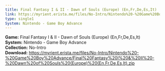 ```yaml
---
title: Final Fantasy I & II - Dawn of Souls (Europe) (En,Fr,De,Es,It)
link: https://myrient.erista.me/files/No-Intro/Nintendo%20-%20Game%20Boy%20Advance/Final%20Fantasy%20I%20&%20II%20-%20Dawn%20of%20Souls%20(Europe)%20(En,Fr,De,Es,It).zip
type: single1
System: Nintendo - Game Boy Advance
---
```

<b>Game:</b> Final Fantasy I & II - Dawn of Souls (Europe) (En,Fr,De,Es,It)<br>
<b>System:</b> Nintendo - Game Boy Advance<br>
<b>Collection:</b> No-Intro<br>
<b>Download:</b> https://myrient.erista.me/files/No-Intro/Nintendo%20-%20Game%20Boy%20Advance/Final%20Fantasy%20I%20&%20II%20-%20Dawn%20of%20Souls%20(Europe)%20(En,Fr,De,Es,It).zip